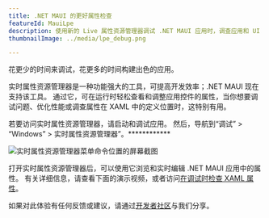 ```yaml
---
title: .NET MAUI 的更好属性检查
featureId: MauiLpe
description: 使用新的 Live 属性资源管理器调试 .NET MAUI 应用时，调查应用和 UI 属性。
thumbnailImage: ../media/lpe_debug.png

---
```



花更少的时间来调试，花更多的时间构建出色的应用。

实时属性资源管理器是一种功能强大的工具，可提高开发效率；.NET MAUI 现在支持该工具。 通过它，可在运行时轻松查看和调整应用控件的属性，当你想要调试问题、优化性能或调查属性在 XAML 中的定义位置时，这特别有用。 

若要访问实时属性资源管理器，请启动和调试应用。 然后，导航到“调试” > “Windows” > 实时属性资源管理器”。************

![实时属性资源管理器菜单命令位置的屏幕截图](../media/lpe_navigate.png "实时属性资源管理器菜单命令位置的屏幕截图")

打开实时属性资源管理器后，可以使用它浏览和实时编辑 .NET MAUI 应用中的属性。 有关详细信息，请查看下面的演示视频，或者访问[在调试时检查 XAML 属性](https://learn.microsoft.com/visualstudio/xaml-tools/inspect-xaml-properties-while-debugging)。

如果对此体验有任何反馈或建议，请通过[开发者社区](https://developercommunity.visualstudio.com/t/Live-Property-Explorer-doesnt-show-prop/1703289)与我们分享。

